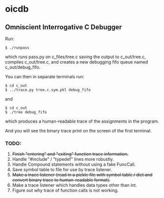 oicdb
=====

## Omniscient Interrogative C Debugger

Run:

```
$ ./runpass
```

which runs pass.py on c_files/tree.c saving the output to c_out/tree.c,
compiles c_out/tree.c, and creates a new debugging fifo queue named
c_out/debug_fifo.

You can then in separate terminals run:

```
$ cd c_out
$ ../trace.py tree.c.sym.pkl debug_fifo
```

and

```
$ cd c_out
$ ./tree debug_fifo
```

which produces a human-readable trace of the assignments in the program.


And you will see the binary trace print on the screen of the first terminal.

### TODO:
1.    ~~Finish "entering" and "exiting" function trace information.~~
2.    Handle "#include" / "typedef" lines more robustly.
3.    Handle Compound statements without using a fake FuncCall.
4.    Save symbol table to file for use by trace listener.
5.    ~~Make a trace listener (read in a pickle file with symbol table / dict
      and convert binary trace to human-readable format).~~
6.    Make a trace listener which handles data types other than int.
7.    Figure out why trace of function calls is not working.

